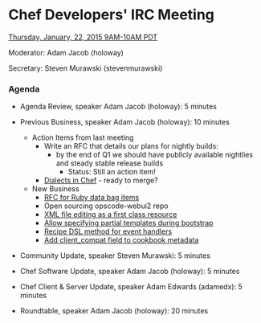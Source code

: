 # Chef Developers' IRC Meeting

[Thursday, January, 22, 2015 9AM-10AM PDT](http://www.timeanddate.com/worldclock/fixedtime.html?msg=%23chef-hacking+developers%27+meeting&iso=20150122T12&p1=419&ah=1)

Moderator:  Adam Jacob (holoway)

Secretary:  Steven Murawski (stevenmurawski)

### Agenda
* Agenda Review, speaker Adam Jacob (holoway): 5 minutes
* Previous Business, speaker Adam Jacob (holoway): 10 minutes
  * Action Items from last meeting
    * Write an RFC that details our plans for nightly builds:
      * by the end of Q1 we should have publicly available nightlies and steady stable release builds
        * Status:  Still an action item!
    * [Dialects in Chef](https://github.com/opscode/chef-rfc/pull/71) - ready to merge?
  * New Business
    * [RFC for Ruby data bag items](https://github.com/opscode/chef-rfc/pull/79)
    * Open sourcing opscode-webui2 repo
    * [XML file editing as a first class resource](https://github.com/opscode/chef-rfc/pull/81)
    * [Allow specifying partial templates during bootstrap](https://github.com/opscode/chef-rfc/pull/82)
    * [Recipe DSL method for event handlers](https://github.com/opscode/chef-rfc/pull/83)
    * [Add client_compat field to cookbook metadata](https://github.com/opscode/chef-rfc/pull/84)

* Community Update, speaker Steven Murawski: 5 minutes
* Chef Software Update, speaker Adam Jacob (holoway): 5 minutes
* Chef Client & Server Update, speaker Adam Edwards (adamedx): 5 minutes
* Roundtable, speaker Adam Jacob (holoway): 20 minutes
